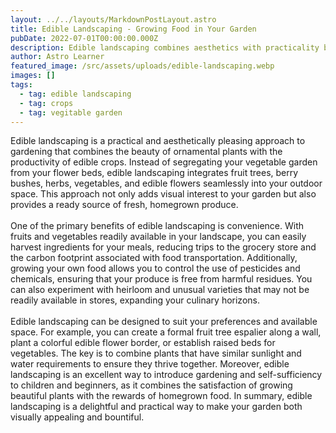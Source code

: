```yaml
---
layout: ../../layouts/MarkdownPostLayout.astro
title: Edible Landscaping - Growing Food in Your Garden
pubDate: 2022-07-01T00:00:00.000Z
description: Edible landscaping combines aesthetics with practicality by incorporating edible plants into your garden design. Learn how to integrate fruits, vegetables, herbs, and edible flowers into your landscape, creating a beautiful and productive outdoor space.
author: Astro Learner
featured_image: /src/assets/uploads/edible-landscaping.webp
images: []
tags:
  - tag: edible landscaping
  - tag: crops
  - tag: vegitable garden
---
```

Edible landscaping is a practical and aesthetically pleasing approach to gardening that combines the beauty of ornamental plants with the productivity of edible crops. Instead of segregating your vegetable garden from your flower beds, edible landscaping integrates fruit trees, berry bushes, herbs, vegetables, and edible flowers seamlessly into your outdoor space. This approach not only adds visual interest to your garden but also provides a ready source of fresh, homegrown produce.
<br />
<br />
One of the primary benefits of edible landscaping is convenience. With fruits and vegetables readily available in your landscape, you can easily harvest ingredients for your meals, reducing trips to the grocery store and the carbon footprint associated with food transportation. Additionally, growing your own food allows you to control the use of pesticides and chemicals, ensuring that your produce is free from harmful residues. You can also experiment with heirloom and unusual varieties that may not be readily available in stores, expanding your culinary horizons.
<br />
<br />
Edible landscaping can be designed to suit your preferences and available space. For example, you can create a formal fruit tree espalier along a wall, plant a colorful edible flower border, or establish raised beds for vegetables. The key is to combine plants that have similar sunlight and water requirements to ensure they thrive together. Moreover, edible landscaping is an excellent way to introduce gardening and self-sufficiency to children and beginners, as it combines the satisfaction of growing beautiful plants with the rewards of homegrown food. In summary, edible landscaping is a delightful and practical way to make your garden both visually appealing and bountiful.